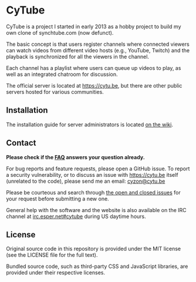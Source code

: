 CyTube
======

CyTube is a project I started in early 2013 as a hobby project to build my own
clone of synchtube.com (now defunct).

The basic concept is that users register channels where connected viewers can
watch videos from different video hosts (e.g., YouTube, Twitch) and the playback
is synchronized for all the viewers in the channel.

Each channel has a playlist where users can queue up videos to play, as well as
an integrated chatroom for discussion.

The official server is located at https://cytu.be, but there are other public
servers hosted for various communities.

## Installation

The installation guide for server administrators is located [on the
wiki](https://github.com/calzoneman/sync/wiki/CyTube-3.0-Installation-Guide).

## Contact

**Please check if the
[FAQ](https://github.com/calzoneman/sync/wiki/Frequently-Asked-Questions)
answers your question already.**

For bug reports and feature requests, please open a GitHub issue.  To report a
security vulnerability, or to discuss an issue with https://cytu.be itself
(unrelated to the code), please send me an email: cyzon@cytu.be

Please be courteous and search through [the open and closed
issues](https://github.com/calzoneman/sync/issues?utf8=%E2%9C%93&q=is%3Aissue)
for your request before submitting a new one.

General help with the software and the website is also available on the IRC
channel at [irc.esper.net#cytube](http://webchat.esper.net/?channels=cytube)
during US daytime hours.

## License

Original source code in this repository is provided under the MIT license
(see the LICENSE file for the full text).

Bundled source code, such as third-party CSS and JavaScript libraries, are
provided under their respective licenses.
